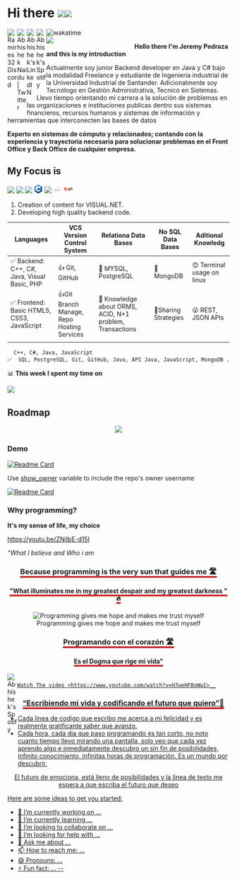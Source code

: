 

# Hi there <img src="https://media.giphy.com/media/hvRJCLFzcasrR4ia7z/giphy.gif" width="25px"><img src="https://media.giphy.com/media/xUA7bawPmP2gglnzR6/giphy.gif" width="25px">
<a href="https://discord.gg/TFYmAXwX">
  <img align="left" alt="Ramires32 Discord" width="22px" src="https://raw.githubusercontent.com/peterthehan/peterthehan/master/assets/discord.svg" />
</a>
<a href="https://twitter.com/TechSystemT">
  <img align="left" alt="Abhishek Naidu | Twitter" width="22px" src="https://raw.githubusercontent.com/peterthehan/peterthehan/master/assets/twitter.svg" />
</a>
<a href="https://www.linkedin.com/in/abhisheknaiidu/">
  <img align="left" alt="Abhishek's LinkedIN" width="22px" src="https://raw.githubusercontent.com/peterthehan/peterthehan/master/assets/linkedin.svg" />
</a>
<a href="https://open.spotify.com/user/e90fe4zsndbm6xoe2t7t8kogf?si=WaLKpwvWTle0btle2qPb6g">
  <img align="left" alt="Abhishek's Spotify" width="22px" src="https://raw.githubusercontent.com/peterthehan/peterthehan/master/assets/spotify.svg" />
</a>

<img src="https://wakatime.com/badge/github/JpdzRamirez/JpdzRamirez.svg" alt="wakatime" />

<br />


<img align="left" src="https://user-images.githubusercontent.com/66846214/116456127-809e9700-a827-11eb-81f4-2ac791be97eb.jpg" width="200px">


**Hello there I'm Jeremy Pedraza and this is my introduction** 

<p aligns="center"> Actualmente soy junior Backend developer en Java y C# bajo la modalidad Freelance y estudiante de Ingenieria industrial de la Universidad Industrial de Santander. Adicionalmente soy Tecnólogo en Gestión Administrativa, Tecnico en Sistemas. Llevo tiempo orientando mi carrera a la solución de problemas en las organizaciones e instituciones publicas dentro sus sistemas financieros, recursos humanos y sistemas de información y herramientas que interconecten las bases de datos </p>

**Experto en sistemas de cómputo y relacionados; contando con la experiencia y trayectoria necesaria para solucionar problemas en el Front Office y Back Office de cualquier empresa.**

## My Focus is 

<p align="center">
  
<code><img height="20" src="https://user-images.githubusercontent.com/66846214/113794412-15721100-9710-11eb-91d0-f67003522c2b.png"></code>
<code><img height="20" src="https://user-images.githubusercontent.com/66846214/113794124-764d1980-970f-11eb-962e-4a70a85744d2.png"></code>
<code><img height="20" src="https://user-images.githubusercontent.com/66846214/113794133-7cdb9100-970f-11eb-9b2e-18dbf8360360.png"></code>
<code><img height="20" src="https://raw.githubusercontent.com/github/explore/80688e429a7d4ef2fca1e82350fe8e3517d3494d/topics/cpp/cpp.png"></code>
<code><img height="20" src="https://user-images.githubusercontent.com/66846214/113794614-93361c80-9710-11eb-8373-e425e6df5b9c.png"></code>
<code><img height="20" src="https://raw.githubusercontent.com/github/explore/80688e429a7d4ef2fca1e82350fe8e3517d3494d/topics/mysql/mysql.png"></code>
<code><img height="20" src="https://raw.githubusercontent.com/github/explore/80688e429a7d4ef2fca1e82350fe8e3517d3494d/topics/git/git.png"></code>

</p>



1. Creation of content for VISUAL.NET.
2. Developing high quality backend code.

|  Languages | VCS Version Control System  | Relationa Data Bases  | No SQL Data Bases  | Aditional Knowledg  |
|---|---|---|---|---|
| ✅ Backend: C++, C#, Java, Visual Basic, PHP | 👍 Git, GitHub | 👀 MYSQL, PostgreSQL  | 👀 MongoDB | 😊 Terminal usage on linux |
| ✅ Frontend: Basic HTML5, CSS3, JavaScript |👍Git Branch Manage, Repo Hosting Services   |👀 Knowledge about  ORMS, ACID, N+1 problem, Transactions    | 👀Sharing Strategies  | 😮 REST, JSON APIs  |
|   |   |   |   |   |




      C++, C#, Java, JavaScript
    ✅  SQL, PostgreSQL, Git, GitHub, Java, API Java, JavaScript, MongoDB . 
   
📊 **This week I spent my time on**
<!--START_SECTION:waka-->
<a href="https://wakatime.com"><img  src="https://wakatime.com/share/@062a1793-e1d3-43ae-a9d1-452f34a0513c/85781926-7a5a-45c3-a68c-60482be5dead.png" /></a>
<!--END_SECTION:waka-->

## Roadmap 

<p align="center">
  <img width="800"  src="https://roadmap.sh/roadmaps/backend.png" class="img__Img-arv17j-0 eVoZod">
</p>

### Demo

[![Readme Card](https://github-readme-stats.vercel.app/api/pin/?username=anuraghazra&repo=github-readme-stats)](https://github.com/anuraghazra/github-readme-stats)

Use [show_owner](#customization) variable to include the repo's owner username

[![Readme Card](https://github-readme-stats.vercel.app/api/pin/?username=anuraghazra&repo=github-readme-stats&show_owner=true)](https://github.com/anuraghazra/github-readme-stats)
### Why programming?
 
**It's my sense of life, my choice**

https://youtu.be/ZNilbE-d15I

_“What I believe and Who i am_


  <h3 align="center"; color: #3f7320;"><span style="border-bottom: 4px solid #c82828;">Because programming is the very sun that guides me 🛣</h3>
  
  
  <h4 align="center"; color: #3f7320;"><span style="border-bottom: 4px solid #c82828;">"What illuminates me in my greatest despair and my greatest darkness " 🔥</h4>
  
<p align="center">
<img align="center" src="https://media.giphy.com/media/glIbu333nnz7G/giphy.gif" width="354" height="252" alt="Programming gives me hope and makes me trust myself" />
<br>Programming gives me hope and makes me trust myself
</p>


 <h3 align="center"; color: #3f7320;"><span style="border-bottom: 4px solid #c82828;">Programando con el corazón  🛣</h3>

 <h4 align="center"; color: #3f7320;"><span style="border-bottom: 4px solid #c82828;">Es el Dogma que rige mi vida"</h4>

<a href="https://www.youtube.com/watch?v=H7weHFBoWwI">
  <img align="left" alt="Abhishek's Spotify" width="22px" src="https://static2.cbrimages.com/wordpress/wp-content/uploads/2019/07/Isaac-Netero-from-Hunter-X-Hunter.jpg?q=50&fit=crop&w=740&h=370" />
</a>

  
<a href=http://connexity.com/blog/2015/05/quick-programmatic-update-faq-about-the-new-ssl-ad-tag-requirements> <br>
`Watch The video <https://www.youtube.com/watch?v=H7weHFBoWwI>__`
 
 


<h3 align="center"; color: #3f7320;"><span style="border-bottom: 4px solid #c82828;">“Escribiendo mi vida y codificando el futuro que quiero”🌱</h3>


* Cada linea de codigo que escribo me acerca a mi felicidad y es realmente gratificante saber que avanzo. 
* Cada hora, cada dia que paso programando es tan corto, no noto cuanto tiempo llevo mirando una pantalla, solo veo que cada vez aprendo algo e inmediatamente descubro un sin fin de posibilidades, infinito conocimiento, infinitas horas de programación. Es un mundo por descubrir.

<p align="center"> El futuro de emociona, está lleno de posibilidades y la linea de texto me espera a que escriba el futuro que deseo</p>

Here are some ideas to get you started:

- 🔭 I’m currently working on ...
- 🌱 I’m currently learning ...
- 👯 I’m looking to collaborate on ...
- 🤔 I’m looking for help with ...
- 💬 Ask me about ...
- 📫 How to reach me: ...
- 😄 Pronouns: ...
- ⚡ Fun fact: ...
--
